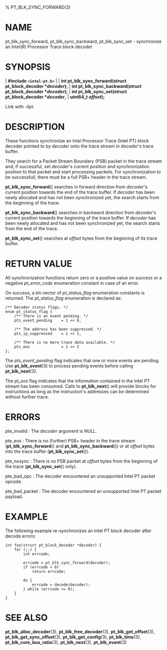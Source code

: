 % PT_BLK_SYNC_FORWARD(3)

<!---
 ! Copyright (c) 2016-2025, Intel Corporation
 ! SPDX-License-Identifier: BSD-3-Clause
 !
 ! Redistribution and use in source and binary forms, with or without
 ! modification, are permitted provided that the following conditions are met:
 !
 !  * Redistributions of source code must retain the above copyright notice,
 !    this list of conditions and the following disclaimer.
 !  * Redistributions in binary form must reproduce the above copyright notice,
 !    this list of conditions and the following disclaimer in the documentation
 !    and/or other materials provided with the distribution.
 !  * Neither the name of Intel Corporation nor the names of its contributors
 !    may be used to endorse or promote products derived from this software
 !    without specific prior written permission.
 !
 ! THIS SOFTWARE IS PROVIDED BY THE COPYRIGHT HOLDERS AND CONTRIBUTORS "AS IS"
 ! AND ANY EXPRESS OR IMPLIED WARRANTIES, INCLUDING, BUT NOT LIMITED TO, THE
 ! IMPLIED WARRANTIES OF MERCHANTABILITY AND FITNESS FOR A PARTICULAR PURPOSE
 ! ARE DISCLAIMED. IN NO EVENT SHALL THE COPYRIGHT OWNER OR CONTRIBUTORS BE
 ! LIABLE FOR ANY DIRECT, INDIRECT, INCIDENTAL, SPECIAL, EXEMPLARY, OR
 ! CONSEQUENTIAL DAMAGES (INCLUDING, BUT NOT LIMITED TO, PROCUREMENT OF
 ! SUBSTITUTE GOODS OR SERVICES; LOSS OF USE, DATA, OR PROFITS; OR BUSINESS
 ! INTERRUPTION) HOWEVER CAUSED AND ON ANY THEORY OF LIABILITY, WHETHER IN
 ! CONTRACT, STRICT LIABILITY, OR TORT (INCLUDING NEGLIGENCE OR OTHERWISE)
 ! ARISING IN ANY WAY OUT OF THE USE OF THIS SOFTWARE, EVEN IF ADVISED OF THE
 ! POSSIBILITY OF SUCH DAMAGE.
 !-->

# NAME

pt_blk_sync_forward, pt_blk_sync_backward, pt_blk_sync_set - synchronize an
Intel(R) Processor Trace block decoder


# SYNOPSIS

| **\#include `<intel-pt.h>`**
|
| **int pt_blk_sync_forward(struct pt_block_decoder \**decoder*);**
| **int pt_blk_sync_backward(struct pt_block_decoder \**decoder*);**
| **int pt_blk_sync_set(struct pt_block_decoder \**decoder*,**
|                     **uint64_t *offset*);**

Link with *-lipt*.


# DESCRIPTION

These functions synchronize an Intel Processor Trace (Intel PT) block decoder
pointed to by *decoder* onto the trace stream in *decoder*'s trace buffer.

They search for a Packet Stream Boundary (PSB) packet in the trace stream and,
if successful, set *decoder*'s current position and synchronization position to
that packet and start processing packets.  For synchronization to be
successfull, there must be a full PSB+ header in the trace stream.

**pt_blk_sync_forward**() searches in forward direction from *decoder*'s
current position towards the end of the trace buffer.  If *decoder* has been
newly allocated and has not been synchronized yet, the search starts from the
beginning of the trace.

**pt_blk_sync_backward**() searches in backward direction from *decoder*'s
current position towards the beginning of the trace buffer.  If *decoder* has
been newly allocated and has not been synchronized yet, the search starts from
the end of the trace.

**pt_blk_sync_set**() searches at *offset* bytes from the beginning of its
trace buffer.


# RETURN VALUE

All synchronization functions return zero or a positive value on success or a
negative *pt_error_code* enumeration constant in case of an error.

On success, a bit-vector of *pt_status_flag* enumeration constants is returned.
The *pt_status_flag* enumeration is declared as:

~~~{.c}
/** Decoder status flags. */
enum pt_status_flag {
    /** There is an event pending. */
    pts_event_pending    = 1 << 0,

    /** The address has been suppressed. */
    pts_ip_suppressed    = 1 << 1,

    /** There is no more trace data available. */
    pts_eos              = 1 << 2
};
~~~

The *pts_event_pending* flag indicates that one or more events are pending.  Use
**pt_blk_event**(3) to process pending events before calling **pt_blk_next**(3).

The *pt_eos* flag indicates that the information contained in the Intel PT
stream has been consumed.  Calls to **pt_blk_next**() will provide blocks for
instructions as long as the instruction's addresses can be determined without
further trace.


# ERRORS

pte_invalid
:   The *decoder* argument is NULL.

pte_eos
:   There is no (further) PSB+ header in the trace stream
    (**pt_blk_sync_forward**() and **pt_blk_sync_backward**()) or at *offset*
    bytes into the trace buffer (**pt_blk_sync_set**()).

pte_nosync
:   There is no PSB packet at *offset* bytes from the beginning of the trace
    (**pt_blk_sync_set**() only).

pte_bad_opc
:   The decoder encountered an unsupported Intel PT packet opcode.

pte_bad_packet
:   The decoder encountered an unsupported Intel PT packet payload.


# EXAMPLE

The following example re-synchronizes an Intel PT block decoder after decode
errors:

~~~{.c}
int foo(struct pt_block_decoder *decoder) {
    for (;;) {
        int errcode;

        errcode = pt_blk_sync_forward(decoder);
        if (errcode < 0)
            return errcode;

        do {
            errcode = decode(decoder);
        } while (errcode >= 0);
    }
}
~~~


# SEE ALSO

**pt_blk_alloc_decoder**(3), **pt_blk_free_decoder**(3),
**pt_blk_get_offset**(3), **pt_blk_get_sync_offset**(3),
**pt_blk_get_config**(3), **pt_blk_time**(3), **pt_blk_core_bus_ratio**(3),
**pt_blk_next**(3), **pt_blk_event**(3)
